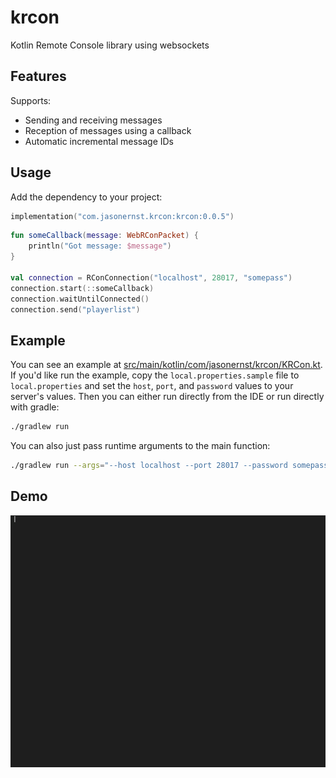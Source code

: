 # krcon
Kotlin Remote Console library using websockets

## Features
Supports:
- Sending and receiving messages
- Reception of messages using a callback
- Automatic incremental message IDs

## Usage
Add the dependency to your project:
```kotlin
implementation("com.jasonernst.krcon:krcon:0.0.5")

```
```kotlin
fun someCallback(message: WebRConPacket) {
    println("Got message: $message")
}

val connection = RConConnection("localhost", 28017, "somepass")
connection.start(::someCallback)
connection.waitUntilConnected()
connection.send("playerlist")
```

## Example
You can see an example at [src/main/kotlin/com/jasonernst/krcon/KRCon.kt](src/main/kotlin/com/jasonernst/krcon/KRCon.kt).
If you'd like run the example, copy the `local.properties.sample` file to `local.properties` and set the `host`, `port`, 
and `password` values to your server's values. Then you can either run directly from the IDE
or run directly with gradle:
```bash
./gradlew run
```

You can also just pass runtime arguments to the main function:
```bash
./gradlew run --args="--host localhost --port 28017 --password somepass"
```

## Demo
![Alt Text](demo.gif)

